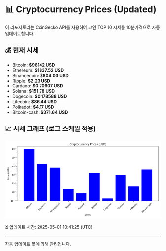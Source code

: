 
# 📊 Cryptocurrency Prices (Updated)

이 리포지토리는 CoinGecko API를 사용하여 코인 TOP 10 시세를 10분가격으로 자동 업데이트합니다.

## 💰 현재 시세
- Bitcoin: **$96142 USD**
- Ethereum: **$1837.52 USD**
- Binancecoin: **$604.03 USD**
- Ripple: **$2.23 USD**
- Cardano: **$0.70607 USD**
- Solana: **$151.78 USD**
- Dogecoin: **$0.178588 USD**
- Litecoin: **$86.44 USD**
- Polkadot: **$4.17 USD**
- Bitcoin-cash: **$371.64 USD**

## 📈 시세 그래프 (로그 스케일 적용)
![Crypto Prices](crypto_prices.png)

⏳ 업데이트 시간: 2025-05-01 10:41:25 (UTC)

---
자동 업데이트 봇에 의해 관리됩니다.
